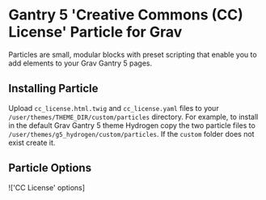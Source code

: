 # Gantry 5 'Creative Commons (CC) License' Particle for Grav

Particles are small, modular blocks with preset scripting that enable you to add elements to your Grav Gantry 5 pages.

## Installing Particle

Upload `cc_license.html.twig` and `cc_license.yaml` files to your `/user/themes/THEME_DIR/custom/particles` directory. For example, to install in the default Grav Gantry 5 theme Hydrogen copy the two particle files to `/user/themes/g5_hydrogen/custom/particles`. If the `custom` folder does not exist create it.

## Particle Options
!['CC License' options]

